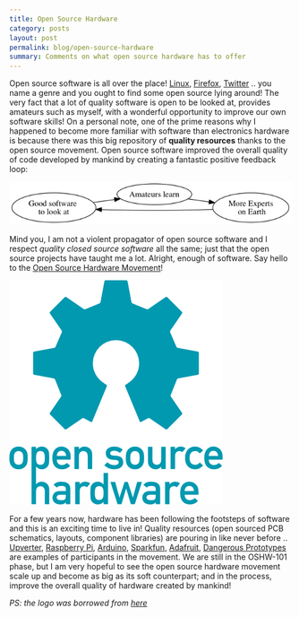 ```yaml
---
title: Open Source Hardware
category: posts
layout: post
permalink: blog/open-source-hardware
summary: Comments on what open source hardware has to offer
---
```


Open source software is all over the place! [Linux](https://github.com/torvalds/linux), [Firefox](http://www.mozilla.org/en-US/firefox), [Twitter](http://twitter.github.io/) .. you name a genre and you ought to find some open source lying around! The very fact that a lot of quality software is open to be looked at, provides amateurs such as myself, with a wonderful opportunity to improve our own software skills! On a personal note, one of the prime reasons why I happened to become more familiar with software than electronics hardware is because there was this big repository of **quality resources** thanks to the open source movement. Open source software improved the overall quality of code developed by mankind by creating a fantastic positive feedback loop:

![Open Source Positive Feedback](/img/open_source_positive_feedback.png)

Mind you, I am not a violent propagator of open source software and I respect *quality closed source software* all the same; just that the open source projects have taught me a lot. Alright, enough of software. Say hello to the [Open Source Hardware Movement](http://freedomdefined.org/OSHW)! 

![Open Hardware](/img/oshw-logo.png)

For a few years now, hardware has been following the footsteps of software and this is an exciting time to live in! Quality resources (open sourced PCB schematics, layouts, component libraries) are pouring in like never before .. [Upverter](http://www.upverter.com), [Raspberry Pi](http://www.raspberrypi.org/), [Arduino](http://github.com/arduino), [Sparkfun](http://github.com/sparkfun), [Adafruit](http://github.com/adafruit), [Dangerous Prototypes](http://dangerousprototypes.com/‎) are examples of participants in the movement. We are still in the OSHW-101 phase, but I am very hopeful to see the open source hardware movement scale up and become as big as its soft counterpart; and in the process, improve the overall quality of hardware created by mankind!

*PS: the logo was borrowed from [here](http://oshwlogo.com)*
